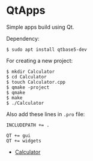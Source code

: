 QtApps
======

Simple apps build using Qt.

Dependency:
```shell
$ sudo apt install qtbase5-dev
```

For creating a new project:
```shell
$ mkdir Calculator
$ cd Calculator
$ touch Calculator.cpp
$ qmake -project
$ qmake
$ make
$ ./Calculator
```

Also add these lines in `.pro` file:
```
INCLUDEPATH += .

QT += gui
QT += widgets
```

- [Calculator](Calculator/README.md)
